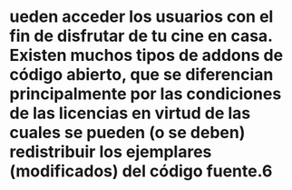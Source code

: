 # ueden acceder los usuarios con el fin de disfrutar de tu cine en casa. Existen muchos tipos de addons de código abierto, que se diferencian principalmente por las condiciones de las licencias en virtud de las cuales se pueden (o se deben) redistribuir los ejemplares (modificados) del código fuente.6

